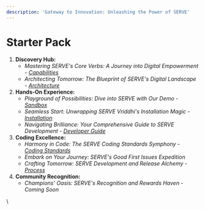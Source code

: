 ```yaml
---
description: 'Gateway to Innovation: Unleashing the Power of SERVE'
---
```


# Starter Pack

1. **Discovery Hub:**
   * _Mastering SERVE's Core Verbs: A Journey into Digital Empowerment -_ [_Capabilities_](../explore/capabilities/)
   * _Architecting Tomorrow: The Blueprint of SERVE's Digital Landscape -_ [_Architecture_](../explore/architecture/)
2. **Hands-On Experience:**
   * _Playground of Possibilities: Dive into SERVE with Our Demo -_ [_Sandbox_](../explore/demo-sandbox.md)
   * _Seamless Start: Unwrapping SERVE Vriddhi's Installation Magic -_ [_Installation_](../use/installing-serve-vriddhi/)
   * _Navigating Brilliance: Your Comprehensive Guide to SERVE Development -_ [_Developer Guide_](../explore/product-and-developer-guide/)
3. **Coding Excellence:**
   * _Harmony in Code: The SERVE Coding Standards Symphony -_ [_Coding Standards_](https://docs.google.com/document/d/1aoj6cSgQ5uziLqsvG4oGzh3bhNHh5khe4pk\_lGh10BU/edit)
   * _Embark on Your Journey: SERVE's Good First Issues Expedition_
   * _Crafting Tomorrow: SERVE Development and Release Alchemy -_ [_Process_](development-and-release-process.md)
4. **Community Recognition:**
   * _Champions' Oasis: SERVE's Recognition and Rewards Haven - Coming Soon_

\
